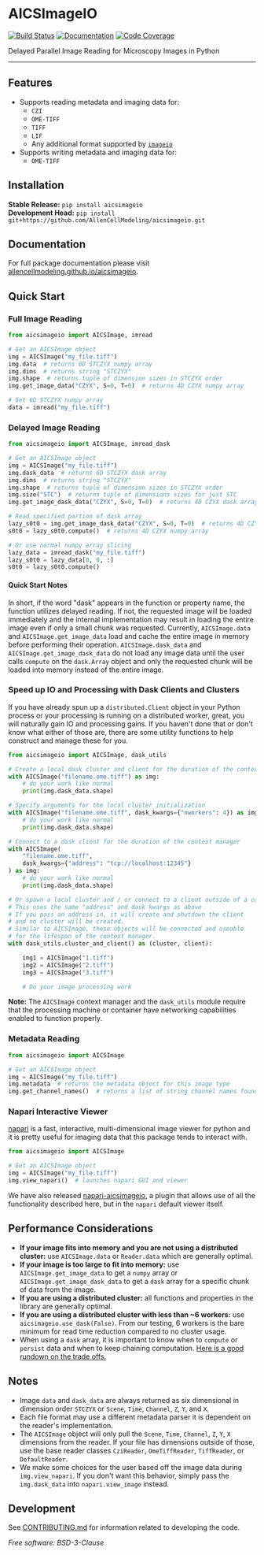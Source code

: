# AICSImageIO

[![Build Status](https://github.com/AllenCellModeling/aicsimageio/workflows/Build%20Master/badge.svg)](https://github.com/AllenCellModeling/aicsimageio/actions)
[![Documentation](https://github.com/AllenCellModeling/aicsimageio/workflows/Documentation/badge.svg)](https://allencellmodeling.github.io/aicsimageio)
[![Code Coverage](https://codecov.io/gh/AllenCellModeling/aicsimageio/branch/master/graph/badge.svg)](https://codecov.io/gh/AllenCellModeling/aicsimageio)

Delayed Parallel Image Reading for Microscopy Images in Python

---

## Features
* Supports reading metadata and imaging data for:
    * `CZI`
    * `OME-TIFF`
    * `TIFF`
    * `LIF`
    * Any additional format supported by [`imageio`](https://github.com/imageio/imageio)
* Supports writing metadata and imaging data for:
    * `OME-TIFF`

## Installation
**Stable Release:** `pip install aicsimageio`<br>
**Development Head:** `pip install git+https://github.com/AllenCellModeling/aicsimageio.git`

## Documentation
For full package documentation please visit
[allencellmodeling.github.io/aicsimageio](https://allencellmodeling.github.io/aicsimageio/index.html).

## Quick Start

### Full Image Reading
```python
from aicsimageio import AICSImage, imread

# Get an AICSImage object
img = AICSImage("my_file.tiff")
img.data  # returns 6D STCZYX numpy array
img.dims  # returns string "STCZYX"
img.shape  # returns tuple of dimension sizes in STCZYX order
img.get_image_data("CZYX", S=0, T=0)  # returns 4D CZYX numpy array

# Get 6D STCZYX numpy array
data = imread("my_file.tiff")
```

### Delayed Image Reading
```python
from aicsimageio import AICSImage, imread_dask

# Get an AICSImage object
img = AICSImage("my_file.tiff")
img.dask_data  # returns 6D STCZYX dask array
img.dims  # returns string "STCZYX"
img.shape  # returns tuple of dimension sizes in STCZYX order
img.size("STC")  # returns tuple of dimensions sizes for just STC
img.get_image_dask_data("CZYX", S=0, T=0)  # returns 4D CZYX dask array

# Read specified portion of dask array
lazy_s0t0 = img.get_image_dask_data("CZYX", S=0, T=0)  # returns 4D CZYX dask array
s0t0 = lazy_s0t0.compute()  # returns 4D CZYX numpy array

# Or use normal numpy array slicing
lazy_data = imread_dask("my_file.tiff")
lazy_s0t0 = lazy_data[0, 0, :]
s0t0 = lazy_s0t0.compute()
```

#### Quick Start Notes
In short, if the word "dask" appears in the function or property name, the function
utilizes delayed reading. If not, the requested image will be loaded immediately and
the internal implementation may result in loading the entire image even if only a small
chunk was requested. Currently, `AICSImage.data` and `AICSImage.get_image_data` load
and cache the entire image in memory before performing their operation.
`AICSImage.dask_data` and `AICSImage.get_image_dask_data` do not load any image data
until the user calls `compute` on the `dask.Array` object and only the requested chunk
will be loaded into memory instead of the entire image.

### Speed up IO and Processing with Dask Clients and Clusters
If you have already spun up a `distributed.Client` object in your Python process or
your processing is running on a distributed worker, great, you will naturally gain IO
and processing gains. If you haven't done that or don't know what either of those are,
there are some utility functions to help construct and manage these for you.

```python
from aicsimageio import AICSImage, dask_utils

# Create a local dask cluster and client for the duration of the context manager
with AICSImage("filename.ome.tiff") as img:
    # do your work like normal
    print(img.dask_data.shape)

# Specify arguments for the local cluster initialization
with AICSImage("filename.ome.tiff", dask_kwargs={"nworkers": 4}) as img:
    # do your work like normal
    print(img.dask_data.shape)

# Connect to a dask client for the duration of the context manager
with AICSImage(
    "filename.ome.tiff",
    dask_kwargs={"address": "tcp://localhost:12345"}
) as img:
    # do your work like normal
    print(img.dask_data.shape)

# Or spawn a local cluster and / or connect to a client outside of a context manager
# This uses the same "address" and dask kwargs as above
# If you pass an address in, it will create and shutdown the client
# and no cluster will be created.
# Similar to AICSImage, these objects will be connected and useable
# for the lifespan of the context manager.
with dask_utils.cluster_and_client() as (cluster, client):

    img1 = AICSImage("1.tiff")
    img2 = AICSImage("2.tiff")
    img3 = AICSImage("3.tiff")

    # Do your image processing work
```

**Note:** The `AICSImage` context manager and the `dask_utils` module require that the
processing machine or container have networking capabilities enabled to function
properly.


### Metadata Reading
```python
from aicsimageio import AICSImage

# Get an AICSImage object
img = AICSImage("my_file.tiff")
img.metadata  # returns the metadata object for this image type
img.get_channel_names()  # returns a list of string channel names found in the metadata
```

### Napari Interactive Viewer
[napari](https://github.com/Napari/napari) is a fast, interactive, multi-dimensional
image viewer for python and it is pretty useful for imaging data that this package
tends to interact with.
```python
from aicsimageio import AICSImage

# Get an AICSImage object
img = AICSImage("my_file.tiff")
img.view_napari()  # launches napari GUI and viewer
```

We have also released
[napari-aicsimageio](https://github.com/AllenCellModeling/napari-aicsimageio), a plugin
that allows use of all the functionality described here, but in the `napari` default
viewer itself.


## Performance Considerations
* **If your image fits into memory and you are not using a distributed cluster:** use
`AICSImage.data` or `Reader.data` which are generally optimal.
* **If your image is too large to fit into memory:** use `AICSImage.get_image_data` to
get a `numpy` array or `AICSImage.get_image_dask_data` to get a `dask` array for a
specific chunk of data from the image.
* **If you are using a distributed cluster:** all functions and properties in the
library are generally optimal.
* **If you are using a distributed cluster with less than ~6 workers:** use
`aicsimageio.use_dask(False)`. From our testing, 6 workers is the bare minimum for
read time reduction compared to no cluster usage.
* When using a `dask` array, it is important to know when to `compute` or
`persist` data and when to keep chaining computation.
[Here is a good rundown on the trade offs.](https://stackoverflow.com/questions/41806850/dask-difference-between-client-persist-and-client-compute#answer-41807160)


## Notes
* Image `data` and `dask_data` are always returned as six dimensional in dimension
order `STCZYX` or `Scene`, `Time`, `Channel`, `Z`, `Y`, and `X`.
* Each file format may use a different metadata parser it is dependent on the reader's
implementation.
* The `AICSImage` object will only pull the `Scene`, `Time`, `Channel`, `Z`, `Y`, `X`
dimensions from the reader.
If your file has dimensions outside of those, use the base reader classes `CziReader`,
`OmeTiffReader`, `TiffReader`, or `DefaultReader`.
* We make some choices for the user based off the image data during `img.view_napari`.
If you don't want this behavior, simply pass the `img.dask_data` into
`napari.view_image` instead.

## Development
See [CONTRIBUTING.md](CONTRIBUTING.md) for information related to developing the code.

_Free software: BSD-3-Clause_
